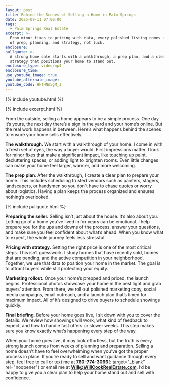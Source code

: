 ```yaml
---
layout: post
title: Behind the Scenes of Selling a Home in Palm Springs
date: 2025-09-11 07:00:00
tags:
  - Palm Springs Real Estate
excerpt: >-
  From minor fixes to pricing with data, every polished listing comes from weeks
  of prep, planning, and strategy, not luck.
enclosure:
pullquote: >-
  A strong home sale starts with a walkthrough, a prep plan, and a clear
  strategy that positions your home to stand out.
enclosure_type: video/mp4
enclosure_time:
use_youtube_image: true
youtube_alternate_image:
youtube_code: HkTHNn5gM_I
---
```

{% include youtube.html %}

{% include excerpt.html %}

From the outside, selling a home appears to be a simple process. One day it’s yours, the next day there’s a sign in the yard and your home’s online. But the real work happens in between. Here’s what happens behind the scenes to ensure your home sells effectively.

**The walkthrough.** We start with a walkthrough of your home. I come in with a fresh set of eyes, the way a buyer would. First impressions matter. I look for minor fixes that make a significant impact, like touching up paint, decluttering spaces, or adding light to brighten rooms. Even little changes can make your home feel larger, warmer, and more welcoming.

**The prep plan**. After the walkthrough, I create a clear plan to prepare your home. This includes scheduling trusted vendors such as painters, stagers, landscapers, or handymen so you don’t have to chase quotes or worry about logistics. Having a plan keeps the process organized and ensures nothing’s overlooked.

{% include pullquote.html %}

**Preparing the seller.** Selling isn’t just about the house. It’s also about you. Letting go of a home you’ve lived in for years can be emotional. I help prepare you for the ups and downs of the process, answer your questions, and make sure you feel confident about what’s ahead. When you know what to expect, the whole journey feels less stressful.

**Pricing with strategy.** Setting the right price is one of the most critical steps. This isn’t guesswork. I study homes that have recently sold, homes that are pending, and the active competition in your neighborhood. Together, we use that data to position your home in the market. The goal is to attract buyers while still protecting your equity.

**Marketing rollout.** Once your home’s prepped and priced, the launch begins. Professional photos showcase your home in the best light and grab buyers’ attention. From there, we roll out polished marketing copy, social media campaigns, email outreach, and a launch plan that’s timed for maximum impact. All of it’s designed to drive buyers to schedule showings quickly.

**Final briefing**. Before your home goes live, I sit down with you to cover the details. We review how showings will work, what kind of feedback to expect, and how to handle fast offers or slower weeks. This step makes sure you know exactly what’s happening every step of the way.

When your home goes live, it may look effortless, but the truth is every strong launch comes from weeks of planning and preparation. Selling a home doesn’t have to feel overwhelming when you’ve got the proper process in place. If you’re ready to sell and want guidance through every step, feel free to call or text me at [**760-774-3066**](%20tel:7607743066){: target="_blank" rel="noopener"} or email me at [**Will@WillCookRealEstate.com**](mailto:Will@WillCookRealEstate.com). I’d be happy to give you a clear plan to help your home stand out and sell with confidence.
